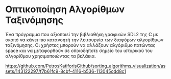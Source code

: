 # Οπτικοποίηση Αλγορίθμων Ταξινόμησης

Ένα πρόγραμμα που αξιοποιεί την βιβλιοθήκη γραφικών SDL2 της C με
σκοπό να κάνει πιο κατανοητή την λειτουργία των διαφόρων αλγορίθμων ταξινόμησης.
Οι χρήστες μπορούν να αλλάζουν αλγόριθμο πατώντας space και να μεταφορθούν σε
οποιοδήποτε σημείο του ιστορικού του αλγορίθμου χρησιμοποιώντας τα βελάκια.

https://github.com/PetrosKatiforisGithub/sorting_algorithms_visualization/assets/143122297/f7b61fc9-8cbf-4116-b536-113045cdd8c1
